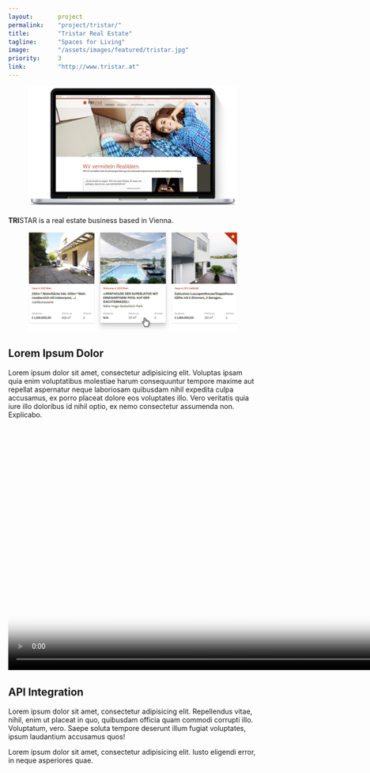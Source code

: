 ```yaml
---
layout:       project
permalink:    "project/tristar/"
title:        "Tristar Real Estate"
tagline:      "Spaces for Living"
image:        "/assets/images/featured/tristar.jpg"
priority:     3
link:         "http://www.tristar.at"
---
```

<figure class="extend">
  <img src="images/tristar_macbook.jpg" alt="Homepage on a Macbook">
</figure>

**TRI**STAR is a real estate business based in Vienna. 

<figure class="extend">
  <img src="images/realty_cards.jpg" alt="Card UI">
</figure>

## Lorem Ipsum Dolor

Lorem ipsum dolor sit amet, consectetur adipisicing elit. Voluptas ipsam quia enim voluptatibus molestiae harum consequuntur tempore maxime aut repellat aspernatur neque laboriosam quibusdam nihil expedita culpa accusamus, ex porro placeat dolore eos voluptates illo. Vero veritatis quia iure illo doloribus id nihil optio, ex nemo consectetur assumenda non. Explicabo.

<div class="extend" style="margin-top:3rem">
  <video poster="images/realty_filter.jpg" preload="" autoplay="autoplay" loop="loop" width="944" height="460">
    <source src="video/searchrequest.webm" type="video/webm" />
    <source src="video/searchrequest.mp4" type="video/mp4" />
  </video>
</div>

## API Integration

Lorem ipsum dolor sit amet, consectetur adipisicing elit. Repellendus vitae, nihil, enim ut placeat in quo, quibusdam officia quam commodi corrupti illo. Voluptatum, vero. Saepe soluta tempore deserunt illum fugiat voluptates, ipsum laudantium accusamus quos!

Lorem ipsum dolor sit amet, consectetur adipisicing elit. Iusto eligendi error, in neque asperiores quae.